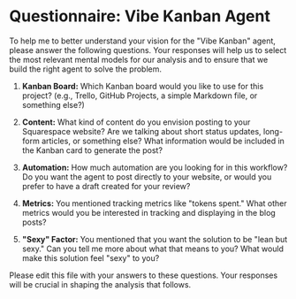 # Questionnaire: Vibe Kanban Agent

To help me to better understand your vision for the "Vibe Kanban" agent, please answer the following questions. Your responses will help us to select the most relevant mental models for our analysis and to ensure that we build the right agent to solve the problem.

1.  **Kanban Board:** Which Kanban board would you like to use for this project? (e.g., Trello, GitHub Projects, a simple Markdown file, or something else?)

2.  **Content:** What kind of content do you envision posting to your Squarespace website? Are we talking about short status updates, long-form articles, or something else? What information would be included in the Kanban card to generate the post?

3.  **Automation:** How much automation are you looking for in this workflow? Do you want the agent to post directly to your website, or would you prefer to have a draft created for your review?

4.  **Metrics:** You mentioned tracking metrics like "tokens spent." What other metrics would you be interested in tracking and displaying in the blog posts?

5.  **"Sexy" Factor:** You mentioned that you want the solution to be "lean but sexy." Can you tell me more about what that means to you? What would make this solution feel "sexy" to you?

Please edit this file with your answers to these questions. Your responses will be crucial in shaping the analysis that follows.
